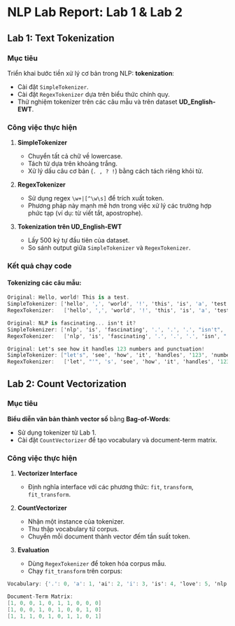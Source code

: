 # NLP Lab Report: Lab 1 & Lab 2

## Lab 1: Text Tokenization

### Mục tiêu
Triển khai bước tiền xử lý cơ bản trong NLP: **tokenization**:
- Cài đặt `SimpleTokenizer`.
- Cài đặt `RegexTokenizer` dựa trên biểu thức chính quy.
- Thử nghiệm tokenizer trên các câu mẫu và trên dataset **UD_English-EWT**.

### Công việc thực hiện
1. **SimpleTokenizer**
   - Chuyển tất cả chữ về lowercase.
   - Tách từ dựa trên khoảng trắng.
   - Xử lý dấu câu cơ bản (`. , ? !`) bằng cách tách riêng khỏi từ.
   
2. **RegexTokenizer**
   - Sử dụng regex `\w+|[^\w\s]` để trích xuất token.
   - Phương pháp này mạnh mẽ hơn trong việc xử lý các trường hợp phức tạp (ví dụ: từ viết tắt, apostrophe).

3. **Tokenization trên UD_English-EWT**
   - Lấy 500 ký tự đầu tiên của dataset.
   - So sánh output giữa `SimpleTokenizer` và `RegexTokenizer`.

### Kết quả chạy code

#### Tokenizing các câu mẫu:
```csharp
Original: Hello, world! This is a test.
SimpleTokenizer: ['hello', ',', 'world', '!', 'this', 'is', 'a', 'test', '.']
RegexTokenizer:   ['hello', ',', 'world', '!', 'this', 'is', 'a', 'test', '.']

Original: NLP is fascinating... isn't it?
SimpleTokenizer: ['nlp', 'is', 'fascinating', '.', '.', '.', "isn't", 'it', '?']
RegexTokenizer:   ['nlp', 'is', 'fascinating', '.', '.', '.', 'isn', "'", 't', 'it', '?']

Original: Let's see how it handles 123 numbers and punctuation!
SimpleTokenizer: ["let's", 'see', 'how', 'it', 'handles', '123', 'numbers', 'and', 'punctuation', '!']
RegexTokenizer:   ['let', "'", 's', 'see', 'how', 'it', 'handles', '123', 'numbers', 'and', 'punctuation', '!']
```

## Lab 2: Count Vectorization

### Mục tiêu
**Biểu diễn văn bản thành vector số** bằng **Bag-of-Words**:
- Sử dụng tokenizer từ Lab 1.
- Cài đặt `CountVectorizer` để tạo vocabulary và document-term matrix.

### Công việc thực hiện
1. **Vectorizer Interface**
   - Định nghĩa interface với các phương thức: `fit`, `transform`, `fit_transform`.

2. **CountVectorizer**
   - Nhận một instance của tokenizer.
   - Thu thập vocabulary từ corpus.
   - Chuyển mỗi document thành vector đếm tần suất token.

3. **Evaluation**
   - Dùng `RegexTokenizer` để token hóa corpus mẫu.
   - Chạy `fit_transform` trên corpus:

```csharp
Vocabulary: {'.': 0, 'a': 1, 'ai': 2, 'i': 3, 'is': 4, 'love': 5, 'nlp': 6, 'of': 7, 'programming': 8, 'subfield': 9}

Document-Term Matrix:
[1, 0, 0, 1, 0, 1, 1, 0, 0, 0]
[1, 0, 0, 1, 0, 1, 0, 0, 1, 0]
[1, 1, 1, 0, 1, 0, 1, 1, 0, 1]
```

